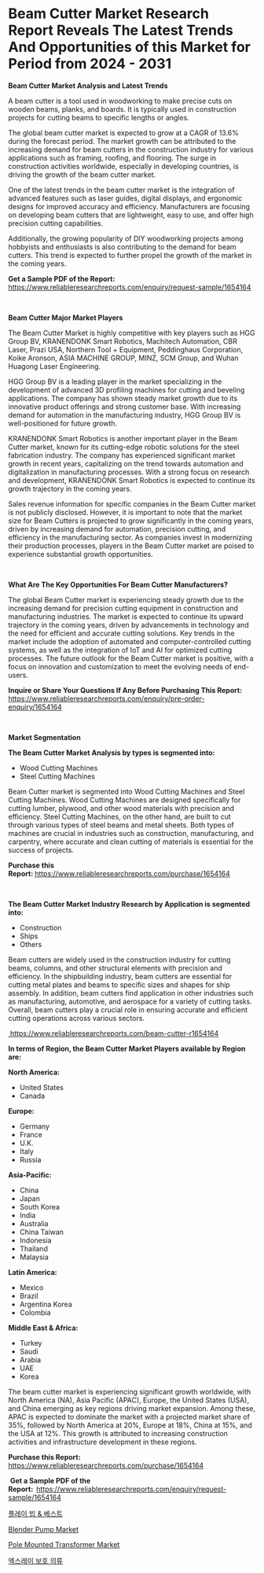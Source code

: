<p><h1>Beam Cutter Market Research Report Reveals The Latest Trends And Opportunities of this Market for Period from 2024 - 2031</h1></p><p><strong>Beam Cutter Market Analysis and Latest Trends</strong></p>
<p><p>A beam cutter is a tool used in woodworking to make precise cuts on wooden beams, planks, and boards. It is typically used in construction projects for cutting beams to specific lengths or angles. </p><p>The global beam cutter market is expected to grow at a CAGR of 13.6% during the forecast period. The market growth can be attributed to the increasing demand for beam cutters in the construction industry for various applications such as framing, roofing, and flooring. The surge in construction activities worldwide, especially in developing countries, is driving the growth of the beam cutter market.</p><p>One of the latest trends in the beam cutter market is the integration of advanced features such as laser guides, digital displays, and ergonomic designs for improved accuracy and efficiency. Manufacturers are focusing on developing beam cutters that are lightweight, easy to use, and offer high precision cutting capabilities.</p><p>Additionally, the growing popularity of DIY woodworking projects among hobbyists and enthusiasts is also contributing to the demand for beam cutters. This trend is expected to further propel the growth of the market in the coming years.</p></p>
<p><strong>Get a Sample PDF of the Report:&nbsp;</strong> <a href="https://www.reliableresearchreports.com/enquiry/request-sample/1654164">https://www.reliableresearchreports.com/enquiry/request-sample/1654164</a></p>
<p>&nbsp;</p>
<p><strong>Beam Cutter Major Market Players</strong></p>
<p><p>The Beam Cutter Market is highly competitive with key players such as HGG Group BV, KRANENDONK Smart Robotics, Machitech Automation, CBR Laser, Prazi USA, Northern Tool + Equipment, Peddinghaus Corporation, Koike Aronson, ASIA MACHINE GROUP, MINZ, SCM Group, and Wuhan Huagong Laser Engineering.</p><p>HGG Group BV is a leading player in the market specializing in the development of advanced 3D profiling machines for cutting and beveling applications. The company has shown steady market growth due to its innovative product offerings and strong customer base. With increasing demand for automation in the manufacturing industry, HGG Group BV is well-positioned for future growth.</p><p>KRANENDONK Smart Robotics is another important player in the Beam Cutter market, known for its cutting-edge robotic solutions for the steel fabrication industry. The company has experienced significant market growth in recent years, capitalizing on the trend towards automation and digitalization in manufacturing processes. With a strong focus on research and development, KRANENDONK Smart Robotics is expected to continue its growth trajectory in the coming years.</p><p>Sales revenue information for specific companies in the Beam Cutter market is not publicly disclosed. However, it is important to note that the market size for Beam Cutters is projected to grow significantly in the coming years, driven by increasing demand for automation, precision cutting, and efficiency in the manufacturing sector. As companies invest in modernizing their production processes, players in the Beam Cutter market are poised to experience substantial growth opportunities.</p></p>
<p>&nbsp;</p>
<p><strong>What Are The Key Opportunities For Beam Cutter Manufacturers?</strong></p>
<p><p>The global Beam Cutter market is experiencing steady growth due to the increasing demand for precision cutting equipment in construction and manufacturing industries. The market is expected to continue its upward trajectory in the coming years, driven by advancements in technology and the need for efficient and accurate cutting solutions. Key trends in the market include the adoption of automated and computer-controlled cutting systems, as well as the integration of IoT and AI for optimized cutting processes. The future outlook for the Beam Cutter market is positive, with a focus on innovation and customization to meet the evolving needs of end-users.</p></p>
<p><strong>Inquire or Share Your Questions If Any Before Purchasing This Report:</strong> <a href="https://www.reliableresearchreports.com/enquiry/pre-order-enquiry/1654164">https://www.reliableresearchreports.com/enquiry/pre-order-enquiry/1654164</a></p>
<p>&nbsp;</p>
<p><strong>Market Segmentation</strong></p>
<p><strong>The Beam Cutter Market Analysis by types is segmented into:</strong></p>
<p><ul><li>Wood Cutting Machines</li><li>Steel Cutting Machines</li></ul></p>
<p><p>Beam Cutter market is segmented into Wood Cutting Machines and Steel Cutting Machines. Wood Cutting Machines are designed specifically for cutting lumber, plywood, and other wood materials with precision and efficiency. Steel Cutting Machines, on the other hand, are built to cut through various types of steel beams and metal sheets. Both types of machines are crucial in industries such as construction, manufacturing, and carpentry, where accurate and clean cutting of materials is essential for the success of projects.</p></p>
<p><strong>Purchase this Report:&nbsp;</strong><a href="https://www.reliableresearchreports.com/purchase/1654164">https://www.reliableresearchreports.com/purchase/1654164</a></p>
<p>&nbsp;</p>
<p><strong>The Beam Cutter Market Industry Research by Application is segmented into:</strong></p>
<p><ul><li>Construction</li><li>Ships</li><li>Others</li></ul></p>
<p><p>Beam cutters are widely used in the construction industry for cutting beams, columns, and other structural elements with precision and efficiency. In the shipbuilding industry, beam cutters are essential for cutting metal plates and beams to specific sizes and shapes for ship assembly. In addition, beam cutters find application in other industries such as manufacturing, automotive, and aerospace for a variety of cutting tasks. Overall, beam cutters play a crucial role in ensuring accurate and efficient cutting operations across various sectors.</p></p>
<p><a href="https://www.reliableresearchreports.com/beam-cutter-r1654164">&nbsp;https://www.reliableresearchreports.com/beam-cutter-r1654164</a></p>
<p><strong>In terms of Region, the Beam Cutter Market Players available by Region are:</strong></p>
<p>
    <p> <strong> North America: </strong>
        <ul>
            <li>United States</li>
            <li>Canada</li>
        </ul>
        </p> 
    <p> <strong> Europe: </strong>
        <ul>
            <li>Germany</li>
            <li>France</li>
            <li>U.K.</li>
            <li>Italy</li>
            <li>Russia</li>
        </ul>
        </p> 
    <p> <strong> Asia-Pacific: </strong>
        <ul>
            <li>China</li>
            <li>Japan</li>
            <li>South Korea</li>
            <li>India</li>
            <li>Australia</li>
            <li>China Taiwan</li>
            <li>Indonesia</li>
            <li>Thailand</li>
            <li>Malaysia</li>
        </ul>
        </p> 
    <p> <strong> Latin America: </strong>
        <ul>
            <li>Mexico</li>
            <li>Brazil</li>
            <li>Argentina Korea</li>
            <li>Colombia</li>
        </ul>
        </p> 
    <p> <strong> Middle East & Africa: </strong>
        <ul>
            <li>Turkey</li>
            <li>Saudi</li>
            <li>Arabia</li>
            <li>UAE</li>
            <li>Korea</li>
        </ul>
    </p>
    </p>
<p><p>The beam cutter market is experiencing significant growth worldwide, with North America (NA), Asia Pacific (APAC), Europe, the United States (USA), and China emerging as key regions driving market expansion. Among these, APAC is expected to dominate the market with a projected market share of 35%, followed by North America at 20%, Europe at 18%, China at 15%, and the USA at 12%. This growth is attributed to increasing construction activities and infrastructure development in these regions.</p></p>
<p><strong>Purchase this Report: </strong><a href="https://www.reliableresearchreports.com/purchase/1654164">https://www.reliableresearchreports.com/purchase/1654164</a></p>
<p>&nbsp;<strong>Get a Sample PDF of the Report:&nbsp;&nbsp;</strong><a href="https://www.reliableresearchreports.com/enquiry/request-sample/1654164">https://www.reliableresearchreports.com/enquiry/request-sample/1654164</a></p>
<p><strong></strong></p>
<p><p><a href="https://github.com/hook46569/Market-Research-Report-List-2/blob/main/9938505171515.md">플레이 빕 & 베스트</a></p><p><a href="https://github.com/myacatherineblakecaczo9vcsw/Market-Research-Report-List-3/blob/main/blender-pump-market.md">Blender Pump Market</a></p><p><a href="https://github.com/okotobwrhuteie/Market-Research-Report-List-3/blob/main/pole-mounted-transformer-market.md">Pole Mounted Transformer Market</a></p><p><a href="https://github.com/admichael111/Market-Research-Report-List-1/blob/main/1468568171516.md">엑스레이 보호 의류</a></p></p>